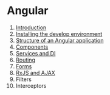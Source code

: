 # Angular

1. [Introduction](introduction.md)
2. [Installing the develop environment](install.md)
3. [Structure of an Angular application](structure.md)
4. [Components](components.md)
5. [Services and DI](di.md)
6. [Routing](routing.md)
7. [Forms](forms.md)
8. [RxJS and AJAX](rxjs.md)
9. Filters
10. Interceptors
